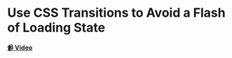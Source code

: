 # Use CSS Transitions to Avoid a Flash of Loading State

**[📹 Video](https://egghead.io/lessons/react-use-css-transitions-to-avoid-a-flash-of-loading-state)**
